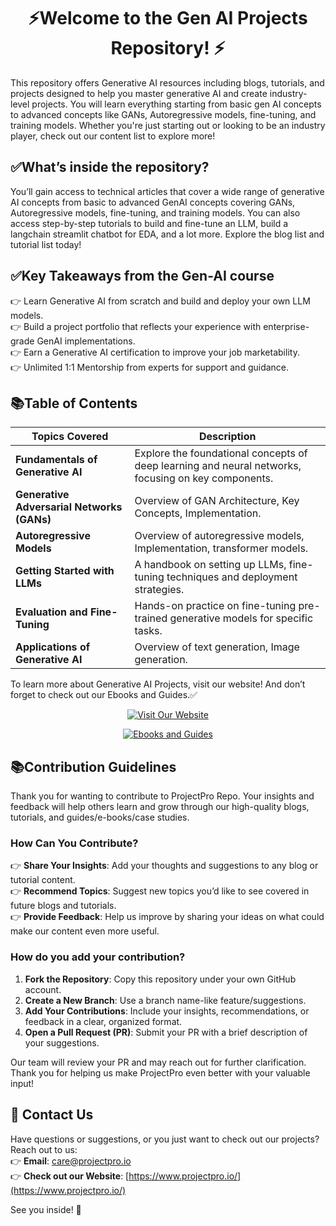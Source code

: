 # <div align="center">⚡Welcome to the Gen AI Projects Repository! ⚡</div>

This repository offers Generative AI resources including blogs, tutorials, and projects designed to help you master generative AI and create industry-level projects. You will learn everything starting from basic gen AI concepts to advanced concepts like GANs, Autoregressive models, fine-tuning, and training models. Whether you're just starting out or looking to be an industry player, check out our content list to explore more!

## ✅What’s inside the repository?  
You’ll gain access to technical articles that cover a wide range of generative AI concepts from basic to advanced GenAI concepts covering GANs, Autoregressive models, fine-tuning, and training models. You can also access step-by-step tutorials to build and fine-tune an LLM, build a langchain streamlit chatbot for EDA, and a lot more. Explore the blog list and tutorial list today!

## ✅Key Takeaways from the Gen-AI course  
👉 Learn Generative AI from scratch and build and deploy your own LLM models.  
👉 Build a project portfolio that reflects your experience with enterprise-grade GenAI implementations.  
👉 Earn a Generative AI certification to improve your job marketability.  
👉 Unlimited 1:1 Mentorship from experts for support and guidance.  

## 📚Table of Contents

| Topics Covered                        | Description                                                                                       |
|---------------------------------------|---------------------------------------------------------------------------------------------------|
| **Fundamentals of Generative AI**     | Explore the foundational concepts of deep learning and neural networks, focusing on key components.|
| **Generative Adversarial Networks (GANs)** | Overview of GAN Architecture, Key Concepts, Implementation.                                         |
| **Autoregressive Models**             | Overview of autoregressive models, Implementation, transformer models.                             |
| **Getting Started with LLMs**         | A handbook on setting up LLMs, fine-tuning techniques and deployment strategies.                   |
| **Evaluation and Fine-Tuning**        | Hands-on practice on fine-tuning pre-trained generative models for specific tasks.                 |
| **Applications of Generative AI**     | Overview of text generation, Image generation.                                                     |

To learn more about Generative AI Projects, visit our website! And don’t forget to check out our Ebooks and Guides.✅
<div align="center">

[![Visit Our Website](https://img.shields.io/badge/Visit%20Our%20Website-6a0dad?style=for-the-badge)](https://www.projectpro.io/)

</div>
<div align="center">

[![Ebooks and Guides](https://img.shields.io/badge/Ebooks%20and%20Guides-20c997?style=for-the-badge)](https://www.projectpro.io/free-learning-resources)

</div>

## 📚Contribution Guidelines  
Thank you for wanting to contribute to ProjectPro Repo. Your insights and feedback will help others learn and grow through our high-quality blogs, tutorials, and guides/e-books/case studies.

### How Can You Contribute?  
👉 **Share Your Insights**: Add your thoughts and suggestions to any blog or tutorial content.  
👉 **Recommend Topics**: Suggest new topics you’d like to see covered in future blogs and tutorials.  
👉 **Provide Feedback**: Help us improve by sharing your ideas on what could make our content even more useful.  

### How do you add your contribution?  
1. **Fork the Repository**: Copy this repository under your own GitHub account.  
2. **Create a New Branch**: Use a branch name-like feature/suggestions.  
3. **Add Your Contributions**: Include your insights, recommendations, or feedback in a clear, organized format.  
4. **Open a Pull Request (PR)**: Submit your PR with a brief description of your suggestions.  

Our team will review your PR and may reach out for further clarification. Thank you for helping us make ProjectPro even better with your valuable input!

## 💬 Contact Us  
Have questions or suggestions, or you just want to check out our projects? Reach out to us:  
👉 **Email**: care@projectpro.io  
👉 **Check out our Website**: [https://www.projectpro.io/](https://www.projectpro.io/)  

See you inside! 👋
